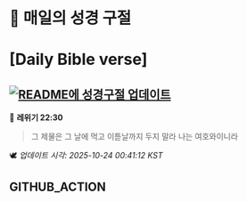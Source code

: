 # 🙏 매일의 성경 구절
# [Daily Bible verse]
## [![README에 성경구절 업데이트](https://github.com/DONGSUKA/first_test/actions/workflows/update-readme-bible.yml/badge.svg)](https://github.com/DONGSUKA/first_test/actions/workflows/update-readme-bible.yml)
<!-- START_BIBLE_VERSE -->
📖 **레위기 22:30**
> 그 제물은 그 날에 먹고 이튿날까지 두지 말라 나는 여호와이니라

🕊️ _업데이트 시각: 2025-10-24 00:41:12 KST_
  <!-- END_BIBLE_VERSE -->
## GITHUB_ACTION
